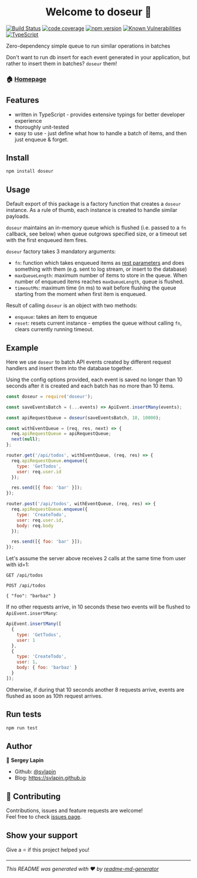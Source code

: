 <h1 align="center">Welcome to doseur 👋</h1>

[![Build Status](https://travis-ci.org/svlapin/doseur.svg?branch=master)](https://travis-ci.org/svlapin/doseur)
[![code coverage](https://codecov.io/gh/svlapin/doseur/branch/master/graph/badge.svg)](https://codecov.io/gh/svlapin/doseur)
[![npm version](https://badge.fury.io/js/doseur.svg)](https://badge.fury.io/js/doseur)
[![Known Vulnerabilities](https://snyk.io/test/github/svlapin/doseur/badge.svg)](https://snyk.io/test/github/svlapin/doseur)
[![TypeScript](https://badges.frapsoft.com/typescript/code/typescript.svg?v=101)](https://github.com/ellerbrock/typescript-badges/)

Zero-dependency simple queue to run similar operations in batches

Don't want to run db insert for each event generated in your application, but rather to insert them in batches? `doseur` them!

### 🏠 [Homepage](https:/github.com/svlapin/doseur#readme)

## Features

- written in TypeScript - provides extensive typings for better developer experience
- thoroughly unit-tested
- easy to use - just define what how to handle a batch of items, and then just enqueue & forget.

## Install

```sh
npm install doseur
```

## Usage

Default export of this package is a factory function that creates a `doseur` instance. As a rule of thumb, each instance is created to handle similar payloads.

`doseur` maintains an in-memory queue which is flushed (i.e. passed to a `fn` callback, see below) when queue outgrows specified size, or a timeout set with the first enqueued item fires.

`doseur` factory takes 3 mandatory arguments:

- `fn`: function which takes enqueued items as [rest parameters](https://developer.mozilla.org/en-US/docs/Web/JavaScript/Reference/Functions/rest_parameters) and does something with them (e.g. sent to log stream, or insert to the database)
- `maxQueueLength`: maximum number of items to store in the queue. When number of enqueued items reaches `maxQueueLength`, queue is flushed.
- `timeoutMs`: maximum time (in ms) to wait before flushing the queue starting from the moment when first item is enqueued.

Result of calling `doseur` is an object with two methods:

- `enqueue`: takes an item to enqueue
- `reset`: resets current instance - empties the queue without calling `fn`, clears currently running timeout.

## Example

Here we use `doseur` to batch API events created by different request handlers and insert them into the database together.

Using the config options provided, each event is saved no longer than 10 seconds after it is created and each batch has no more than 10 items.

```js
const doseur = require('doseur');

const saveEventsBatch = (...events) => ApiEvent.insertMany(events);

const apiRequestQueue = doseur(saveEventsBatch, 10, 10000);

const withEventQueue = (req, res, next) => {
  req.apiRequestQueue = apiRequestQueue;
  next(null);
};

router.get('/api/todos', withEventQueue, (req, res) => {
  req.apiRequestQueue.enqueue({
    type: 'GetTodos',
    user: req.user.id
  });

  res.send([{ foo: 'bar' }]);
});

router.post('/api/todos', withEventQueue, (req, res) => {
  req.apiRequestQueue.enqueue({
    type: 'CreateTodo',
    user: req.user.id,
    body: req.body
  });

  res.send([{ foo: 'bar' }]);
});
```

Let's assume the server above receives 2 calls at the same time from user with id=1:

```
GET /api/todos
```

```
POST /api/todos

{ "foo": "barbaz" }
```

If no other requests arrive, in 10 seconds these two events will be flushed to `ApiEvent.insertMany`:

```js
ApiEvent.insertMany([
  {
    type: 'GetTodos',
    user: 1
  },
  {
    type: 'CreateTodo',
    user: 1,
    body: { foo: 'barbaz' }
  }
]);
```

Otherwise, if during that 10 seconds another 8 requests arrive, events are flushed as soon as 10th request arrives.

## Run tests

```sh
npm run test
```

## Author

👤 **Sergey Lapin**

- Github: [@svlapin](https://github.com/svlapin)
- Blog: https://svlapin.github.io

## 🤝 Contributing

Contributions, issues and feature requests are welcome!<br />Feel free to check [issues page](https:/github.com/svlapin/doseur/issues).

## Show your support

Give a ⭐️ if this project helped you!

---

_This README was generated with ❤️ by [readme-md-generator](https://github.com/kefranabg/readme-md-generator)_
